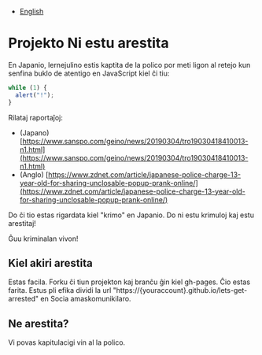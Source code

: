 - [English](README.md)

# Projekto Ni estu arestita

En Japanio, lernejulino estis kaptita de la polico por meti ligon al retejo kun senfina buklo de atentigo en JavaScript kiel ĉi tiu:

```js
while (1) {
  alert("!");
}
```

Rilataj raportaĵoj:

- (Japano) [https://www.sanspo.com/geino/news/20190304/tro19030418410013-n1.html](https://www.sanspo.com/geino/news/20190304/tro19030418410013-n1.html)
- (Anglo) [https://www.zdnet.com/article/japanese-police-charge-13-year-old-for-sharing-unclosable-popup-prank-online/](https://www.zdnet.com/article/japanese-police-charge-13-year-old-for-sharing-unclosable-popup-prank-online/)

Do ĉi tio estas rigardata kiel "krimo" en Japanio. Do ni estu krimuloj kaj estu arestitaj!

Ĝuu kriminalan vivon!

## Kiel akiri arestita

Estas facila. Forku ĉi tiun projekton kaj branĉu ĝin kiel gh-pages. Ĉio estas farita. Estus pli efika dividi la url "https://{youraccount}.github.io/lets-get-arrested" en Socia amaskomunikilaro.


## Ne arestita?

Vi povas kapitulacigi vin al la polico.
